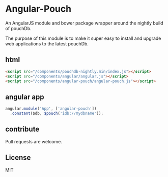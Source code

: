 # Angular-Pouch

An AngularJS module and bower package wrapper around the nightly build of pouchDb.

The purpose of this module is to make it super easy to install and upgrade web applications to the latest pouchDb.

## html

``` html
<script src="/components/pouchdb-nightly.min/index.js"></script>
<script src="/components/angular/angular.js"></script>
<script src="/components/angular-pouch/angular-pouch.js"></script>
```

## angular app

``` js
angular.module('App', ['angular-pouch'])
  .constant($db, $pouch('idb://mydbname'));
```

## contribute

Pull requests are welcome.


## License

MIT


